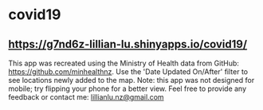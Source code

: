 # covid19

## https://g7nd6z-lillian-lu.shinyapps.io/covid19/

This app was recreated using the Ministry of Health data from GitHub: https://github.com/minhealthnz. Use the 'Date Updated On/After' filter to see locations newly added to the map. Note: this app was not designed for mobile; try flipping your phone for a better view. Feel free to provide any feedback or contact me: lillianlu.nz@gmail.com
